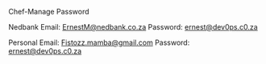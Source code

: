Chef-Manage Password

Nedbank
Email: ErnestM@nedbank.co.za
Password: ernest@dev0ps.c0.za

Personal
Email: Fistozz.mamba@gmail.com
Password: ernest@dev0ps.c0.za